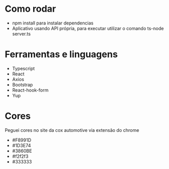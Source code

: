 # Como rodar
- npm install para instalar dependencias
- Aplicativo usando API própria, para executar utilizar o comando ts-node server.ts
# Ferramentas e linguagens
- Typescript
- React
- Axios
- Bootstrap
- React-hook-form
- Yup
# Cores
Peguei cores no site da cox automotive via extensão do chrome
- #F8991D
- #1D3E74
- #3860BE
- #f2f2f3
- #333333